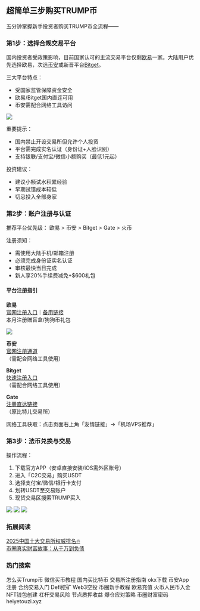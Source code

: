 ## 超简单三步购买TRUMP币

五分钟掌握新手投资者购买TRUMP币全流程——

### 第1步：选择合规交易平台
国内投资者受政策影响，目前国家认可的主流交易平台仅剩[欧易](https://www.chouyi.world/zh-hans/join/18639032)一家。大陆用户优先选择欧易，次选[币安](https://accounts.binance.com/zh-CN/register?ref=36457687)或新晋平台[Bitget](https://www.bitget.com/zh-CN/referral/register?from=referral&clacCode=VRNEYUTR)。  

三大平台特点：
- 受国家监管保障资金安全
- 欧易/Bitget国内直连可用
- 币安需配合网络工具访问

![](https://ac63e02.webp.li/ouyi-binance-bitget.png)

重要提示：
- 国内禁止开设交易所但允许个人投资
- 平台需完成实名认证（身份证+人脸识别）
- 支持银联/支付宝/微信小额购买（最低1元起）

投资建议：
- 建议小额试水积累经验
- 早期试错成本较低
- 切忌投入全部身家

### 第2步：账户注册与认证
推荐平台优先级：
欧易 > 币安 > Bitget > Gate > 火币

注册须知：
- 需使用大陆手机/邮箱注册
- 必须完成身份证实名认证
- 审核最快当日完成
- 新人享20%手续费减免+$600礼包

#### 平台注册指引
**欧易**  
[官网注册入口](https://www.okx.com/zh-hans/join/74873351)｜[备用链接](https://www.chouyi.world/zh-hans/join/18639032)  
本月注册赠盲盒/狗狗币礼包  

[![](https://fe095ec.webp.li/top-10-exchanges-001.jpg)](https://www.chouyi.world/zh-hans/join/18639032)

**币安**  
[官网注册通道](https://accounts.binance.com/zh-CN/register?ref=36457687)  
（需配合网络工具使用）

**Bitget**  
[快速注册入口](https://www.bitget.com/zh-CN/referral/register?from=referral&clacCode=VRNEYUTR)  
（需配合网络工具使用）

**Gate**  
[注册直达链接](www.gate.io/signup/A1ERAQ?ref_type=103)  
（原比特儿交易所）

网络工具获取：点击页面右上角「友情链接」→「机场VPS推荐」

### 第3步：法币兑换与交易
操作流程：
1. 下载官方APP（安卓直接安装/iOS需外区账号）
2. 进入「C2C交易」购买USDT
3. 选择支付宝/微信/银行卡支付
4. 划转USDT至交易账户
5. 现货交易区搜索TRUMP买入

![](https://ac63e02.webp.li/ouyichongzhi.png)
![](https://ac63e02.webp.li/ouyi-trump001.png)
![](https://ac63e02.webp.li/ouyi-trump002.png)

### 拓展阅读
[2025中国十大交易所权威排名🔥](https://btc8848.com/top-10-exchanges/)  
[币圈真实财富故事：从千万到负债](https://heiyetouzi.xyz/biquanstory001/)

### 热门搜索
怎么买Trump币 微信买币教程 国内买比特币 交易所注册指南 okx下载 币安App注册 合约交易入门 Defi挖矿 Web3空投 币圈新手教程 欧易充值 火币人民币入金 NFT钱包创建 杠杆交易风险 节点质押收益 爆仓应对策略 币圈财富密码 heiyetouzi.xyz